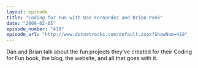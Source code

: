 ```yaml
---
layout: episode
title: "Coding for Fun with Dan Fernandez and Brian Peek"
date: "2009-02-05"
episode_number: "418"
episode_url: "http://www.dotnetrocks.com/default.aspx?ShowNum=418"
---
```


Dan and Brian talk about the fun projects they've created for their Coding for Fun book, the blog, the website, and all that goes with it.
